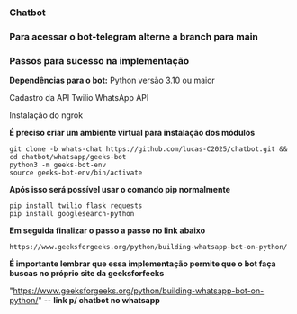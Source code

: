 ### Chatbot

### Para acessar o bot-telegram alterne a branch para main

### Passos para sucesso na implementação

**Dependências para o bot:**
  Python versão 3.10 ou maior
  
  Cadastro da API Twilio WhatsApp API
  
  Instalação do ngrok

**É preciso criar um ambiente virtual para instalação dos módulos**
```
git clone -b whats-chat https://github.com/lucas-C2025/chatbot.git && cd chatbot/whatsapp/geeks-bot
python3 -m geeks-bot-env
source geeks-bot-env/bin/activate
```
**Após isso será possível usar o comando pip normalmente**
```
pip install twilio flask requests
pip install googlesearch-python
```
**Em seguida finalizar o passo a passo no link abaixo**
```
https://www.geeksforgeeks.org/python/building-whatsapp-bot-on-python/
```
**É importante lembrar que essa implementação permite que o bot faça buscas no próprio site da geeksforfeeks**



"https://www.geeksforgeeks.org/python/building-whatsapp-bot-on-python/" -- **link p/ chatbot no whatsapp**

